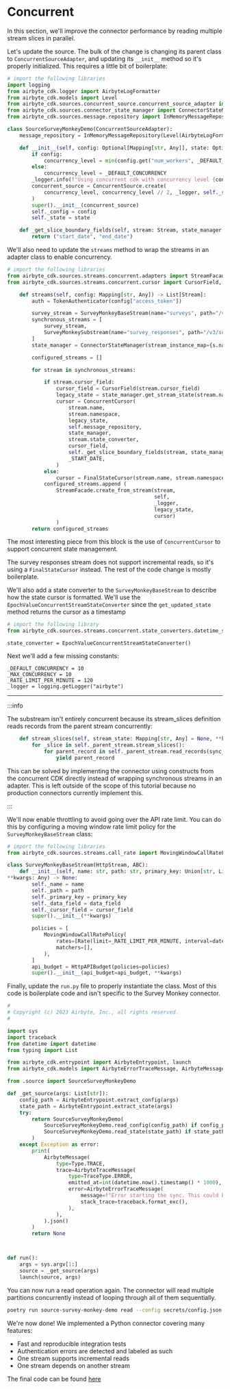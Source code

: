 # Concurrent

In this section, we'll improve the connector performance by reading multiple stream slices in
parallel.

Let's update the source. The bulk of the change is changing its parent class to
`ConcurrentSourceAdapter`, and updating its `__init__` method so it's properly initialized. This
requires a little bit of boilerplate:

```python
# import the following libraries
import logging
from airbyte_cdk.logger import AirbyteLogFormatter
from airbyte_cdk.models import Level
from airbyte_cdk.sources.concurrent_source.concurrent_source_adapter import ConcurrentSourceAdapter, ConcurrentSource
from airbyte_cdk.sources.connector_state_manager import ConnectorStateManager
from airbyte_cdk.sources.message.repository import InMemoryMessageRepository
```

```python
class SourceSurveyMonkeyDemo(ConcurrentSourceAdapter):
    message_repository = InMemoryMessageRepository(Level(AirbyteLogFormatter.level_mapping[_logger.level]))

    def __init__(self, config: Optional[Mapping[str, Any]], state: Optional[Mapping[str, Any]]):
        if config:
            concurrency_level = min(config.get("num_workers", _DEFAULT_CONCURRENCY), _MAX_CONCURRENCY)
        else:
            concurrency_level = _DEFAULT_CONCURRENCY
        _logger.info(f"Using concurrent cdk with concurrency level {concurrency_level}")
        concurrent_source = ConcurrentSource.create(
            concurrency_level, concurrency_level // 2, _logger, self._slice_logger, self.message_repository
        )
        super().__init__(concurrent_source)
        self._config = config
        self._state = state

    def _get_slice_boundary_fields(self, stream: Stream, state_manager: ConnectorStateManager) -> Optional[Tuple[str, str]]:
        return ("start_date", "end_date")
```

We'll also need to update the `streams` method to wrap the streams in an adapter class to enable
concurrency.
```python
# import the following libraries
from airbyte_cdk.sources.streams.concurrent.adapters import StreamFacade
from airbyte_cdk.sources.streams.concurrent.cursor import CursorField, ConcurrentCursor, FinalStateCursor
```


```python
    def streams(self, config: Mapping[str, Any]) -> List[Stream]:
        auth = TokenAuthenticator(config["access_token"])

        survey_stream = SurveyMonkeyBaseStream(name="surveys", path="/v3/surveys", primary_key="id", data_field="data", authenticator=auth, cursor_field="date_modified")
        synchronous_streams = [
            survey_stream,
            SurveyMonkeySubstream(name="survey_responses", path="/v3/surveys/{stream_slice[id]}/responses/", primary_key="id", authenticator=auth, parent_stream=survey_stream)
        ]
        state_manager = ConnectorStateManager(stream_instance_map={s.name: s for s in synchronous_streams}, state=self._state)

        configured_streams = []

        for stream in synchronous_streams:

            if stream.cursor_field:
                cursor_field = CursorField(stream.cursor_field)
                legacy_state = state_manager.get_stream_state(stream.name, stream.namespace)
                cursor = ConcurrentCursor(
                    stream.name,
                    stream.namespace,
                    legacy_state,
                    self.message_repository,
                    state_manager,
                    stream.state_converter,
                    cursor_field,
                    self._get_slice_boundary_fields(stream, state_manager),
                    _START_DATE,
                )
            else:
                cursor = FinalStateCursor(stream.name, stream.namespace, self.message_repository)
            configured_streams.append (
                StreamFacade.create_from_stream(stream,
                                                self,
                                                _logger,
                                                legacy_state,
                                                cursor)
                )
        return configured_streams
```

The most interesting piece from this block is the use of `ConcurrentCursor` to support concurrent
state management.

The survey responses stream does not support incremental reads, so it's using a `FinalStateCursor`
instead. The rest of the code change is mostly boilerplate.

We'll also add a state converter to the `SurveyMonkeyBaseStream` to describe how the state cursor is
formatted. We'll use the `EpochValueConcurrentStreamStateConverter` since the `get_updated_state`
method returns the cursor as a timestamp

```python
# import the following library
from airbyte_cdk.sources.streams.concurrent.state_converters.datetime_stream_state_converter import EpochValueConcurrentStreamStateConverter
```

```
state_converter = EpochValueConcurrentStreamStateConverter()
```

Next we'll add a few missing constants:

```
_DEFAULT_CONCURRENCY = 10
_MAX_CONCURRENCY = 10
_RATE_LIMIT_PER_MINUTE = 120
_logger = logging.getLogger("airbyte")
```

---

:::info

The substream isn't entirely concurrent because its stream_slices definition reads records from the
parent stream concurrently:

```python
    def stream_slices(self, stream_state: Mapping[str, Any] = None, **kwargs) -> Iterable[Optional[Mapping[str, any]]]:
        for _slice in self._parent_stream.stream_slices():
            for parent_record in self._parent_stream.read_records(sync_mode=SyncMode.full_refresh, stream_slice=_slice):
                yield parent_record
```

This can be solved by implementing the connector using constructs from the concurrent CDK directly
instead of wrapping synchronous streams in an adapter. This is left outside of the scope of this
tutorial because no production connectors currently implement this.

:::

We'll now enable throttling to avoid going over the API rate limit. You can do this by configuring a
moving window rate limit policy for the `SurveyMonkeyBaseStream` class:

```python
# import the following libraries
from airbyte_cdk.sources.streams.call_rate import MovingWindowCallRatePolicy, HttpAPIBudget, Rate
```

```python
class SurveyMonkeyBaseStream(HttpStream, ABC):
    def __init__(self, name: str, path: str, primary_key: Union[str, List[str]], data_field: Optional[str], cursor_field: Optional[str],
**kwargs: Any) -> None:
        self._name = name
        self._path = path
        self._primary_key = primary_key
        self._data_field = data_field
        self._cursor_field = cursor_field
        super().__init__(**kwargs)

        policies = [
            MovingWindowCallRatePolicy(
                rates=[Rate(limit=_RATE_LIMIT_PER_MINUTE, interval=datetime.timedelta(minutes=1))],
                matchers=[],
            ),
        ]
        api_budget = HttpAPIBudget(policies=policies)
        super().__init__(api_budget=api_budget, **kwargs)
```

Finally, update the `run.py` file to properly instantiate the class. Most of this code is
boilerplate code and isn't specific to the Survey Monkey connector.

```python
#
# Copyright (c) 2023 Airbyte, Inc., all rights reserved.
#

import sys
import traceback
from datetime import datetime
from typing import List

from airbyte_cdk.entrypoint import AirbyteEntrypoint, launch
from airbyte_cdk.models import AirbyteErrorTraceMessage, AirbyteMessage, AirbyteTraceMessage, TraceType, Type

from .source import SourceSurveyMonkeyDemo

def _get_source(args: List[str]):
    config_path = AirbyteEntrypoint.extract_config(args)
    state_path = AirbyteEntrypoint.extract_state(args)
    try:
        return SourceSurveyMonkeyDemo(
            SourceSurveyMonkeyDemo.read_config(config_path) if config_path else None,
            SourceSurveyMonkeyDemo.read_state(state_path) if state_path else None,
        )
    except Exception as error:
        print(
            AirbyteMessage(
                type=Type.TRACE,
                trace=AirbyteTraceMessage(
                    type=TraceType.ERROR,
                    emitted_at=int(datetime.now().timestamp() * 1000),
                    error=AirbyteErrorTraceMessage(
                        message=f"Error starting the sync. This could be due to an invalid configuration or catalog. Please contact Support for assistance. Error: {error}",
                        stack_trace=traceback.format_exc(),
                    ),
                ),
            ).json()
        )
        return None



def run():
    args = sys.argv[1:]
    source = _get_source(args)
    launch(source, args)
```

You can now run a read operation again. The connector will read multiple partitions concurrently
instead of looping through all of them sequentially.

```bash
poetry run source-survey-monkey-demo read --config secrets/config.json --catalog integration_tests/configured_catalog.json
```

We're now done! We implemented a Python connector covering many features:

- Fast and reproducible integration tests
- Authentication errors are detected and labeled as such
- One stream supports incremental reads
- One stream depends on another stream

The final code can be found [here](https://github.com/girarda/airbyte/tree/survey_monkey_demo)
